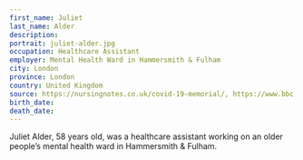 ```yaml
---
first_name: Juliet
last_name: Alder
description: 
portrait: juliet-alder.jpg
occupation: Healthcare Assistant
employer: Mental Health Ward in Hammersmith & Fulham
city: London
province: London
country: United Kingdom
source: https://nursingnotes.co.uk/covid-19-memorial/, https://www.bbc.com/news/health-52242856
birth_date: 
death_date: 
---
```


Juliet Alder, 58 years old, was a healthcare assistant working on an older people’s mental health ward in Hammersmith & Fulham.